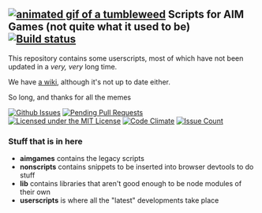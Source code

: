 ## [![animated gif of a tumbleweed](https://i.imgur.com/1WhhtdH.gif)](https://i.imgur.com/1WhhtdH.gif) Scripts for AIM Games (not quite what it used to be) [![Build status](https://ci.appveyor.com/api/projects/status/d3wcdbxowut925bk/branch/master?svg=true)](https://ci.appveyor.com/project/uwx/aimgames/branch/master)
This repository contains some userscripts, most of which have not been updated in a _very, very_ long time.

We have [a wiki](https://github.com/HulaSamsquanch/aimgames/wiki/), although it's not up to date either.

So long, and thanks for all the memes

[![Github Issues](http://githubbadges.herokuapp.com/HulaSamsquanch/aimgames/issues.svg)](https://github.com/HulaSamsquanch/aimgames/issues) [![Pending Pull Requests](http://githubbadges.herokuapp.com/HulaSamsquanch/aimgames/pulls.svg)](https://github.com/HulaSamsquanch/aimgames/pulls)
[![Licensed under the MIT License](https://img.shields.io/badge/license-MIT-blue.svg)](LICENSE.md)
[![Code Climate](https://img.shields.io/codeclimate/github/HulaSamsquanch/aimgames.svg)](https://codeclimate.com/github/HulaSamsquanch/aimgames)
[![Issue Count](https://codeclimate.com/github/HulaSamsquanch/aimgames/badges/issue_count.svg)](https://codeclimate.com/github/HulaSamsquanch/aimgames)

### Stuff that is in here

* **aimgames** contains the legacy scripts
* **nonscripts** contains snippets to be inserted into browser devtools to do stuff
* **lib** contains libraries that aren't good enough to be node modules of their own
* **userscripts** is where all the "latest" developments take place